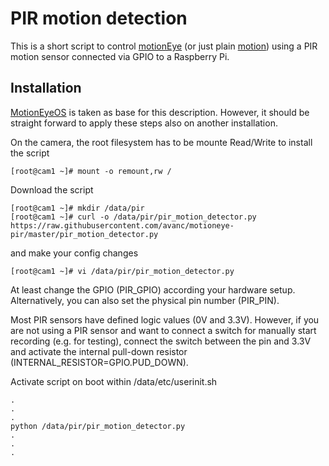PIR motion detection
====================

This is a short script to control [motionEye](https://github.com/ccrisan/motioneye/wiki) (or just plain [motion](https://motion-project.github.io/)) using a PIR motion sensor connected via GPIO to a Raspberry Pi.

Installation
------------

[MotionEyeOS](https://github.com/ccrisan/motioneyeos/wiki) is taken as base for this description. However, it should be straight forward to apply these steps also on another installation.

On the camera, the root filesystem has to be mounte Read/Write to install the script

    [root@cam1 ~]# mount -o remount,rw /
    
Download the script

    [root@cam1 ~]# mkdir /data/pir
    [root@cam1 ~]# curl -o /data/pir/pir_motion_detector.py https://raw.githubusercontent.com/avanc/motioneye-pir/master/pir_motion_detector.py

and make your config changes

    [root@cam1 ~]# vi /data/pir/pir_motion_detector.py
    
At least change the GPIO (PIR_GPIO) according your hardware setup. Alternatively, you can also set the physical pin number (PIR_PIN).

Most PIR sensors have defined logic values (0V and 3.3V). However, if you are not using a PIR sensor and want to connect a switch for manually start recording (e.g. for testing), connect the switch between the pin and 3.3V and activate the internal pull-down resistor (INTERNAL_RESISTOR=GPIO.PUD_DOWN).

Activate script on boot within /data/etc/userinit.sh

    .
    .
    .
    python /data/pir/pir_motion_detector.py
    .
    .
    .    


